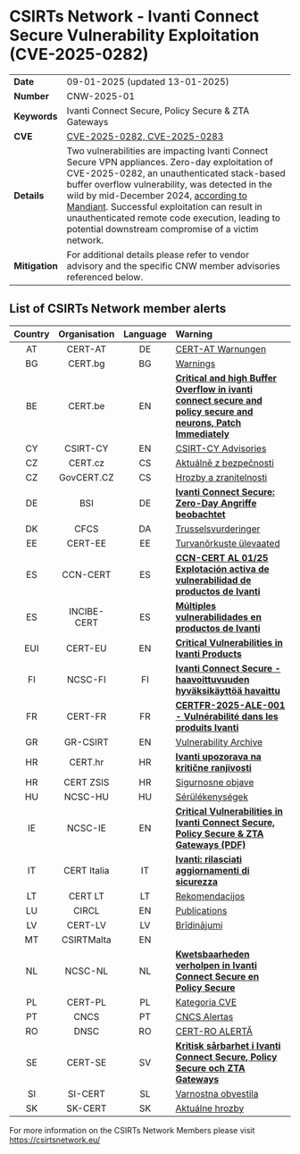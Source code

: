# CSIRTs Network - Ivanti Connect Secure Vulnerability Exploitation (CVE-2025-0282)
|   |   |
|---|---|
| **Date** | 09-01-2025 (updated 13-01-2025) |
| **Number** | CNW-2025-01 | 
| **Keywords** | Ivanti Connect Secure, Policy Secure & ZTA Gateways | 
| **CVE** | [CVE-2025-0282, CVE-2025-0283](https://forums.ivanti.com/s/article/Security-Advisory-Ivanti-Connect-Secure-Policy-Secure-ZTA-Gateways-CVE-2025-0282-CVE-2025-0283?language=en_US) | 
| **Details** | Two vulnerabilities are impacting Ivanti Connect Secure VPN appliances. Zero-day exploitation of CVE-2025-0282, an unauthenticated stack-based buffer overflow vulnerability, was detected in the wild by mid-December 2024, [according to Mandiant](https://cloud.google.com/blog/topics/threat-intelligence/ivanti-connect-secure-vpn-zero-day). Successful exploitation can result in unauthenticated remote code execution, leading to potential downstream compromise of a victim network. |
| **Mitigation** | For additional details please refer to vendor advisory and the specific CNW member advisories referenced below. |

## List of CSIRTs Network member alerts

| Country | Organisation | Language | Warning |
| :-----: | :----------: | :------: | :------ | 
| AT | CERT-AT | DE | [CERT-AT Warnungen](https://cert.at/de/meldungen/warnungen/) |
| BG | CERT.bg | BG | [Warnings](https://www.govcert.bg/en/category/warnings/) |
| BE | CERT.be | EN | [**Critical and high Buffer Overflow in ivanti connect secure and policy secure and neurons, Patch Immediately**](https://cert.be/en/advisory/warning-critical-and-high-buffer-overflow-ivanti-connect-secure-and-policy-secure-and) |
| CY | CSIRT-CY | EN | [CSIRT-CY Advisories](https://csirt.cy/cve/) |
| CZ | CERT.cz | CS | [Aktuálně z bezpečnosti](https://csirt.cz/cs/kyberbezpecnost/aktualne-z-bezpecnosti/) |
| CZ | GovCERT.CZ | CS | [Hrozby a zranitelnosti](https://nukib.gov.cz/cs/infoservis/hrozby/) |
| DE | BSI | DE | [**Ivanti Connect Secure: Zero-Day Angriffe beobachtet**](https://www.bsi.bund.de/SharedDocs/Cybersicherheitswarnungen/DE/2025/2025-213156-1032.pdf?__blob=publicationFile) |
| DK | CFCS | DA | [Trusselsvurderinger](https://www.cfcs.dk/da/cybertruslen/trusselsvurderinger/) |
| EE | CERT-EE | EE | [Turvanõrkuste ülevaated](https://www.ria.ee/kuberturvalisus/kuberruumi-analuus-ja-ennetus/turvanorkused) |
| ES | CCN-CERT | ES | [**CCN-CERT AL 01/25 Explotación activa de vulnerabilidad de productos de Ivanti**](https://www.ccn-cert.cni.es/es/seguridad-al-dia/alertas-ccn-cert/13038-ccn-cert-al-01-25-explotacion-activa-de-vulnerabilidad-de-productos-de-ivanti.html) |
| ES | INCIBE-CERT | ES | [**Múltiples vulnerabilidades en productos de Ivanti**](https://www.incibe.es/incibe-cert/alerta-temprana/avisos/multiples-vulnerabilidades-en-productos-de-ivanti-1) |
| EUI | CERT-EU | EN | [**Critical Vulnerabilities in Ivanti Products**](https://cert.europa.eu/publications/security-advisories/2025-001/) |
| FI | NCSC-FI | FI | [**Ivanti Connect Secure -haavoittuvuuden hyväksikäyttöä havaittu**](https://www.kyberturvallisuuskeskus.fi/fi/haavoittuvuus_2/2025) |
| FR | CERT-FR | FR | [**CERTFR-2025-ALE-001 -	Vulnérabilité dans les produits Ivanti**](https://www.cert.ssi.gouv.fr/alerte/CERTFR-2025-ALE-001/) |
| GR | GR-CSIRT | EN | [Vulnerability Archive](https://csirt.cd.mil.gr/category/vulnerabilities/) |
| HR | CERT.hr | HR | [**Ivanti upozorava na kritične ranjivosti**](https://www.cert.hr/ivanti-upozorava-na-kriticne-ranjivosti/) |
| HR | CERT ZSIS | HR | [Sigurnosne objave](https://www.zsis.hr/default.aspx?id=12) |
| HU | NCSC-HU | HU | [Sérülékenységek](https://nki.gov.hu/figyelmeztetesek/cve-serulekenysegek/) |
| IE | NCSC-IE | EN | [**Critical Vulnerabilities in Ivanti Connect Secure, Policy Secure & ZTA Gateways (PDF)**](https://www.ncsc.gov.ie/pdfs/2501080153_Vulns_Ivanti_Products.pdf) |
| IT | CERT Italia | IT | [**Ivanti: rilasciati aggiornamenti di sicurezza**](https://www.acn.gov.it/portale/w/ivanti-rilasciati-aggiornamenti-di-sicurezza) |
| LT | CERT LT | LT | [Rekomendacijos](https://www.nksc.lt/rekomendacijos.html) |
| LU | CIRCL | EN | [Publications](https://www.circl.lu/pub/) |
| LV | CERT-LV | LV | [Brīdinājumi](https://cert.lv/lv/incidenti/bridinajumi) |
| MT | CSIRTMalta | EN | |
| NL | NCSC-NL | NL | [**Kwetsbaarheden verholpen in Ivanti Connect Secure en Policy Secure**](https://advisories.ncsc.nl/advisory?id=NCSC-2025-0005) |
| PL | CERT-PL | PL | [Kategoria CVE](https://cert.pl/cve/) |
| PT | CNCS | PT | [CNCS Alertas](https://dyn.cncs.gov.pt/pt/alertas) |
| RO | DNSC | RO | [CERT-RO ALERTĂ](https://dnsc.ro/tag/alerte) |
| SE | CERT-SE | SV | [**Kritisk sårbarhet i Ivanti Connect Secure, Policy Secure och ZTA Gateways**](https://www.cert.se/2025/01/kritisk-sarbarhet-ivanti-connect-secure-policy-secure-och-zta-gateways.html) |
| SI | SI-CERT | SL | [Varnostna obvestila](https://www.cert.si/category/varnostna-obvestila/) |
| SK | SK-CERT | SK | [Aktuálne hrozby](https://www.sk-cert.sk/threat/index.html) |








 

For more information on the CSIRTs Network Members please visit https://csirtsnetwork.eu/ 
